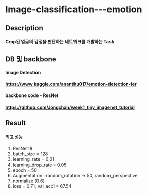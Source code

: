 # Image-classification---emotion
## Description
#### Crop된 얼굴의 감정을 판단하는 네트워크를 개발하는 Task

## DB 및 backbone
#### Image Detection
#### https://www.kaggle.com/ananthu017/emotion-detection-fer
#### backbone code - ResNet
####  https://github.com/Jongchan/week1_tiny_imagenet_tutorial

## Result
#### 최고 성능
1. ResNet18
2. batch_size = 128
3. learning_rate = 0.01
4. learning_drop_rate = 0.05
5. epoch = 50
6. Augmentation : random_rotation → 50, random_perspective
7. normalize (0.6)
8. loss = 0.71, val_acc1 = 67.54


